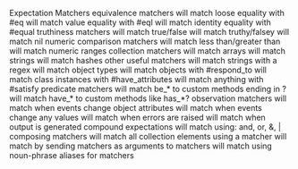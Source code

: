 Expectation Matchers
  equivalence matchers
    will match loose equality with #eq
    will match value equality with #eql
    will match identity equality with #equal
  truthiness matchers
    will match true/false
    will match truthy/falsey
    will match nil
  numeric comparison matchers
    will match less than/greater than
    will match numeric ranges
  collection matchers
    will match arrays
    will match strings
    will match hashes
  other useful matchers
    will match strings with a regex
    will match object types
    will match objects with #respond_to
    will match class instances with #have_attributes
    will match anything with #satisfy
  predicate matchers
    will match be_* to custom methods ending in ?
    will match have_* to custom methods like has_*?
  observation matchers
    will match when events change object attributes
    will match when events change any values
    will match when errors are raised
    will match when output is generated
  compound expectations
    will match using: and, or, &, |
  composing matchers
    will match all collection elements using a matcher
    will match by sending matchers as arguments to matchers
    will match using noun-phrase aliases for matchers
